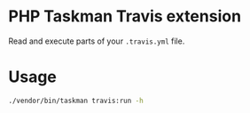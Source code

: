 # PHP Taskman Travis extension

Read and execute parts of your `.travis.yml` file.

# Usage

```bash
./vendor/bin/taskman travis:run -h
```

